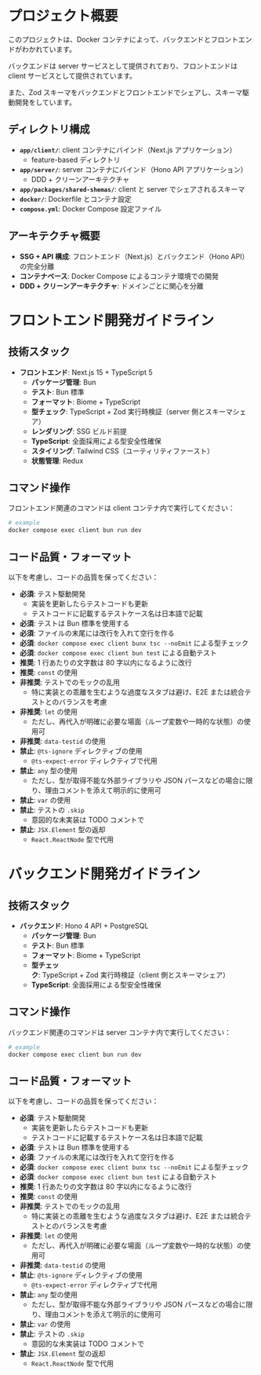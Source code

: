 # プロジェクト概要

このプロジェクトは、Docker コンテナによって、バックエンドとフロントエンドがわかれています。

バックエンドは server サービスとして提供されており、フロントエンドは client サービスとして提供されています。

また、Zod スキーマをバックエンドとフロントエンドでシェアし、スキーマ駆動開発をしています。

## ディレクトリ構成

- **`app/client/`**: client コンテナにバインド（Next.js アプリケーション）
  - feature-based ディレクトリ
- **`app/server/`**: server コンテナにバインド（Hono API アプリケーション）
  - DDD + クリーンアーキテクチャ
- **`app/packages/shared-shemas/`**: client と server でシェアされるスキーマ
- **`docker/`**: Dockerfile とコンテナ設定
- **`compose.yml`**: Docker Compose 設定ファイル

## アーキテクチャ概要

- **SSG + API 構成**: フロントエンド（Next.js）とバックエンド（Hono API）の完全分離
- **コンテナベース**: Docker Compose によるコンテナ環境での開発
- **DDD + クリーンアーキテクチャ**: ドメインごとに関心を分離

# フロントエンド開発ガイドライン

## 技術スタック

- **フロントエンド**: Next.js 15 + TypeScript 5
  - **パッケージ管理**: Bun
  - **テスト**: Bun 標準
  - **フォーマット**: Biome + TypeScript
  - **型チェック**: TypeScript + Zod 実行時検証（server 側とスキーマシェア）
  - **レンダリング**: SSG ビルド前提
  - **TypeScript**: 全面採用による型安全性確保
  - **スタイリング**: Tailwind CSS（ユーティリティファースト）
  - **状態管理**: Redux

## コマンド操作

フロントエンド関連のコマンドは client コンテナ内で実行してください：

```bash
# example
docker compose exec client bun run dev
```

## コード品質・フォーマット

以下を考慮し、コードの品質を保ってください：

- **必須**: テスト駆動開発
  - 実装を更新したらテストコードも更新
  - テストコードに記載するテストケース名は日本語で記載
- **必須**: テストは Bun 標準を使用する
- **必須**: ファイルの末尾には改行を入れて空行を作る
- **必須**: `docker compose exec client bunx tsc --noEmit` による型チェック
- **必須**: `docker compose exec client bun test` による自動テスト
- **推奨**: 1 行あたりの文字数は 80 字以内になるように改行
- **推奨**: `const` の使用
- **非推奨**: テストでのモックの乱用
  - 特に実装との乖離を生むような過度なスタブは避け、E2E または統合テストとのバランスを考慮
- **非推奨**: `let` の使用
  - ただし、再代入が明確に必要な場面（ループ変数や一時的な状態）の使用可
- **非推奨**: `data-testid` の使用
- **禁止**: `@ts-ignore` ディレクティブの使用
  - `@ts-expect-error` ディレクティブで代用
- **禁止**: `any` 型の使用
  - ただし、型が取得不能な外部ライブラリや JSON パースなどの場合に限り、理由コメントを添えて明示的に使用可
- **禁止**: `var` の使用
- **禁止**: テストの `.skip`
  - 意図的な未実装は TODO コメントで
- **禁止**: `JSX.Element` 型の返却
  - `React.ReactNode` 型で代用

# バックエンド開発ガイドライン

## 技術スタック

- **バックエンド**: Hono 4 API + PostgreSQL
  - **パッケージ管理**: Bun
  - **テスト**: Bun 標準
  - **フォーマット**: Biome + TypeScript
  - **型チェック**: TypeScript + Zod 実行時検証（client 側とスキーマシェア）
  - **TypeScript**: 全面採用による型安全性確保

## コマンド操作

バックエンド関連のコマンドは server コンテナ内で実行してください：

```bash
# example
docker compose exec client bun run dev
```

## コード品質・フォーマット

以下を考慮し、コードの品質を保ってください：

- **必須**: テスト駆動開発
  - 実装を更新したらテストコードも更新
  - テストコードに記載するテストケース名は日本語で記載
- **必須**: テストは Bun 標準を使用する
- **必須**: ファイルの末尾には改行を入れて空行を作る
- **必須**: `docker compose exec client bunx tsc --noEmit` による型チェック
- **必須**: `docker compose exec client bun test` による自動テスト
- **推奨**: 1 行あたりの文字数は 80 字以内になるように改行
- **推奨**: `const` の使用
- **非推奨**: テストでのモックの乱用
  - 特に実装との乖離を生むような過度なスタブは避け、E2E または統合テストとのバランスを考慮
- **非推奨**: `let` の使用
  - ただし、再代入が明確に必要な場面（ループ変数や一時的な状態）の使用可
- **非推奨**: `data-testid` の使用
- **禁止**: `@ts-ignore` ディレクティブの使用
  - `@ts-expect-error` ディレクティブで代用
- **禁止**: `any` 型の使用
  - ただし、型が取得不能な外部ライブラリや JSON パースなどの場合に限り、理由コメントを添えて明示的に使用可
- **禁止**: `var` の使用
- **禁止**: テストの `.skip`
  - 意図的な未実装は TODO コメントで
- **禁止**: `JSX.Element` 型の返却
  - `React.ReactNode` 型で代用
